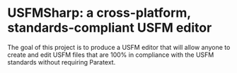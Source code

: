 # USFMSharp: a cross-platform, standards-compliant USFM editor

The goal of this project is to produce a USFM editor that will allow anyone to
create and edit USFM files that are 100% in compliance with the USFM standards
without requiring Paratext.

